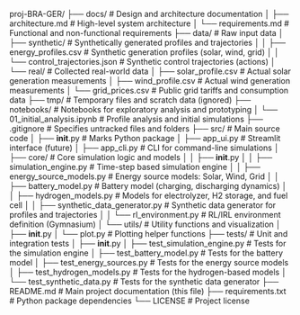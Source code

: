 proj-BRA-GER/
├── docs/                           # Design and architecture documentation
│   ├── architecture.md             # High-level system architecture
│   └── requirements.md             # Functional and non-functional requirements
├── data/                           # Raw input data
│   ├── synthetic/                  # Synthetically generated profiles and trajectories
│   │   ├── energy_profiles.csv     # Synthetic generation profiles (solar, wind, grid)
│   │   └── control_trajectories.json  # Synthetic control trajectories (actions)
│   └── real/                       # Collected real-world data
│       ├── solar_profile.csv       # Actual solar generation measurements
│       ├── wind_profile.csv        # Actual wind generation measurements
│       └── grid_prices.csv         # Public grid tariffs and consumption data
├── tmp/                            # Temporary files and scratch data (ignored)
├── notebooks/                      # Notebooks for exploratory analysis and prototyping
│   └── 01_initial_analysis.ipynb   # Profile analysis and initial simulations
├── .gitignore                      # Specifies untracked files and folders
├── src/                            # Main source code
│   ├── __init__.py                 # Marks Python package
│   ├── app_ui.py                   # Streamlit interface (future)
│   ├── app_cli.py                  # CLI for command-line simulations
│   ├── core/                       # Core simulation logic and models
│   │   ├── __init__.py
│   │   ├── simulation_engine.py    # Time-step based simulation engine
│   │   ├── energy_source_models.py # Energy source models: Solar, Wind, Grid
│   │   ├── battery_model.py        # Battery model (charging, discharging dynamics)
│   │   ├── hydrogen_models.py      # Models for electrolyzer, H2 storage, and fuel cell
│   │   ├── synthetic_data_generator.py  # Synthetic data generator for profiles and trajectories
│   │   └── rl_environment.py       # RL/IRL environment definition (Gymnasium)
│   └── utils/                      # Utility functions and visualization
│       ├── __init__.py
│       └── plot.py           # Plotting helper functions
├── tests/                          # Unit and integration tests
│   ├── __init__.py
│   ├── test_simulation_engine.py   # Tests for the simulation engine
│   ├── test_battery_model.py       # Tests for the battery model
│   ├── test_energy_sources.py      # Tests for the energy source models
│   ├── test_hydrogen_models.py     # Tests for the hydrogen-based models
│   └── test_synthetic_data.py      # Tests for the synthetic data generator
├── README.md                       # Main project documentation (this file)
├── requirements.txt                # Python package dependencies
└── LICENSE                         # Project license